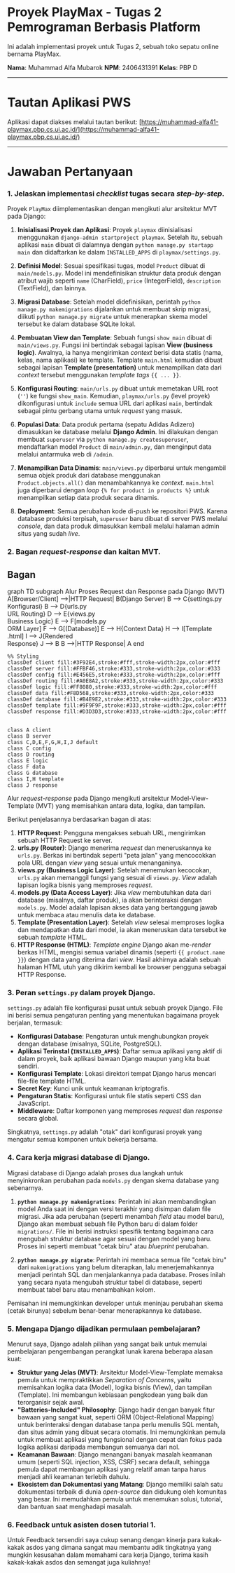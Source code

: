 # Proyek PlayMax - Tugas 2 Pemrograman Berbasis Platform

Ini adalah implementasi proyek untuk Tugas 2, sebuah toko sepatu online bernama PlayMax.

**Nama**: Muhammad Alfa Mubarok
**NPM**: 2406431391
**Kelas**: PBP D

---

# Tautan Aplikasi PWS

Aplikasi dapat diakses melalui tautan berikut:
[https://muhammad-alfa41-playmax.pbp.cs.ui.ac.id/](https://muhammad-alfa41-playmax.pbp.cs.ui.ac.id/)

---

# Jawaban Pertanyaan

### 1. Jelaskan implementasi *checklist* tugas secara *step-by-step*.

Proyek `PlayMax` diimplementasikan dengan mengikuti alur arsitektur MVT pada Django:

1. **Inisialisasi Proyek dan Aplikasi**: Proyek `playmax` diinisialisasi menggunakan `django-admin startproject playmax`. Setelah itu, sebuah aplikasi `main` dibuat di dalamnya dengan `python manage.py startapp main` dan didaftarkan ke dalam `INSTALLED_APPS` di `playmax/settings.py`.

2. **Definisi Model**: Sesuai spesifikasi tugas, model `Product` dibuat di `main/models.py`. Model ini mendefinisikan struktur data produk dengan atribut wajib seperti `name` (CharField), `price` (IntegerField), `description` (TextField), dan lainnya.

3. **Migrasi Database**: Setelah model didefinisikan, perintah `python manage.py makemigrations` dijalankan untuk membuat skrip migrasi, diikuti `python manage.py migrate` untuk menerapkan skema model tersebut ke dalam database SQLite lokal.

4. **Pembuatan View dan Template**: Sebuah fungsi `show_main` dibuat di `main/views.py`. Fungsi ini bertindak sebagai lapisan **View (business logic)**. Awalnya, ia hanya mengirimkan *context* berisi data statis (nama, kelas, nama aplikasi) ke template. Template `main.html` kemudian dibuat sebagai lapisan **Template (presentation)** untuk menampilkan data dari *context* tersebut menggunakan *template tags* `{{ ... }}`.

5. **Konfigurasi Routing**: `main/urls.py` dibuat untuk memetakan URL root (`''`) ke fungsi `show_main`. Kemudian, `playmax/urls.py` (level proyek) dikonfigurasi untuk `include` semua URL dari aplikasi `main`, bertindak sebagai pintu gerbang utama untuk *request* yang masuk.

6. **Populasi Data**: Data produk pertama (sepatu Adidas Adizero) dimasukkan ke database melalui **Django Admin**. Ini dilakukan dengan membuat `superuser` via `python manage.py createsuperuser`, mendaftarkan model `Product` di `main/admin.py`, dan menginput data melalui antarmuka web di `/admin`.

7.  **Menampilkan Data Dinamis**: `main/views.py` diperbarui untuk mengambil semua objek produk dari database menggunakan `Product.objects.all()` dan menambahkannya ke *context*. `main.html` juga diperbarui dengan *loop* `{% for product in products %}` untuk menampilkan setiap data produk secara dinamis.

8.  **Deployment**: Semua perubahan kode di-*push* ke repositori PWS. Karena database produksi terpisah, `superuser` baru dibuat di server PWS melalui *console*, dan data produk dimasukkan kembali melalui halaman admin situs yang sudah *live*.

### 2. Bagan *request-response* dan kaitan MVT.
## Bagan 

graph TD
    subgraph Alur Proses Request dan Response pada Django (MVT)
        A[Browser/Client] -->|HTTP Request| B(Django Server)
        B --> C{settings.py <br> Konfigurasi}
        B --> D{urls.py <br> URL Routing}
        D --> E{views.py <br> Business Logic}
        E --> F[models.py <br> ORM Layer]
        F --> G[(Database)]
        E --> H{Context Data}
        H --> I[Template <br> .html]
        I --> J{Rendered <br> Response}
        J --> B
        B -->|HTTP Response| A
    end

    %% Styling
    classDef client fill:#3F92E4,stroke:#fff,stroke-width:2px,color:#fff
    classDef server fill:#FFBF46,stroke:#333,stroke-width:2px,color:#333
    classDef config fill:#E456E5,stroke:#333,stroke-width:2px,color:#fff
    classDef routing fill:#A0E8A2,stroke:#333,stroke-width:2px,color:#333
    classDef logic fill:#FF8080,stroke:#333,stroke-width:2px,color:#fff
    classDef data fill:#F8D568,stroke:#333,stroke-width:2px,color:#333
    classDef database fill:#B4E9E2,stroke:#333,stroke-width:2px,color:#333
    classDef template fill:#9F9F9F,stroke:#333,stroke-width:2px,color:#fff
    classDef response fill:#D3D3D3,stroke:#333,stroke-width:2px,color:#fff


    class A client
    class B server
    class C,D,E,F,G,H,I,J default
    class C config
    class D routing
    class E logic
    class F data
    class G database
    class I,H template
    class J response

Alur *request-response* pada Django mengikuti arsitektur Model-View-Template (MVT) yang memisahkan antara data, logika, dan tampilan.


Berikut penjelasannya berdasarkan bagan di atas:
1. **HTTP Request**: Pengguna mengakses sebuah URL, mengirimkan sebuah HTTP Request ke server.
2. **urls.py (Router)**: Django menerima *request* dan meneruskannya ke `urls.py`. Berkas ini bertindak seperti "peta jalan" yang mencocokkan pola URL dengan *view* yang sesuai untuk menanganinya.
3. **views.py (Business Logic Layer)**: Setelah menemukan kecocokan, `urls.py` akan memanggil fungsi yang sesuai di `views.py`. *View* adalah lapisan logika bisnis yang memproses *request*.
4. **models.py (Data Access Layer)**: Jika *view* membutuhkan data dari database (misalnya, daftar produk), ia akan berinteraksi dengan `models.py`. Model adalah lapisan akses data yang bertanggung jawab untuk membaca atau menulis data ke database.
5. **Template (Presentation Layer)**: Setelah *view* selesai memproses logika dan mendapatkan data dari model, ia akan meneruskan data tersebut ke sebuah *template* HTML.
6.  **HTTP Response (HTML)**: *Template engine* Django akan me-*render* berkas HTML, mengisi semua variabel dinamis (seperti `{{ product.name }}`) dengan data yang diterima dari *view*. Hasil akhirnya adalah sebuah halaman HTML utuh yang dikirim kembali ke browser pengguna sebagai HTTP Response.

### 3. Peran `settings.py` dalam proyek Django.

`settings.py` adalah file konfigurasi pusat untuk sebuah proyek Django. File ini berisi semua pengaturan penting yang menentukan bagaimana proyek berjalan, termasuk:
* **Konfigurasi Database**: Pengaturan untuk menghubungkan proyek dengan database (misalnya, SQLite, PostgreSQL).
* **Aplikasi Terinstal (`INSTALLED_APPS`)**: Daftar semua aplikasi yang aktif di dalam proyek, baik aplikasi bawaan Django maupun yang kita buat sendiri.
* **Konfigurasi Template**: Lokasi direktori tempat Django harus mencari file-file template HTML.
* **Secret Key**: Kunci unik untuk keamanan kriptografis.
* **Pengaturan Statis**: Konfigurasi untuk file statis seperti CSS dan JavaScript.
* **Middleware**: Daftar komponen yang memproses *request* dan *response* secara global.

Singkatnya, `settings.py` adalah "otak" dari konfigurasi proyek yang mengatur semua komponen untuk bekerja bersama.

### 4. Cara kerja migrasi database di Django.

Migrasi database di Django adalah proses dua langkah untuk menyinkronkan perubahan pada `models.py` dengan skema database yang sebenarnya.

1.  **`python manage.py makemigrations`**: Perintah ini akan membandingkan model Anda saat ini dengan versi terakhir yang disimpan dalam file migrasi. Jika ada perubahan (seperti menambah *field* atau model baru), Django akan membuat sebuah file Python baru di dalam folder `migrations/`. File ini berisi instruksi spesifik tentang bagaimana cara mengubah struktur database agar sesuai dengan model yang baru. Proses ini seperti membuat "cetak biru" atau *blueprint* perubahan.

2.  **`python manage.py migrate`**: Perintah ini membaca semua file "cetak biru" dari `makemigrations` yang belum diterapkan, lalu menerjemahkannya menjadi perintah SQL dan menjalankannya pada database. Proses inilah yang secara nyata mengubah struktur tabel di database, seperti membuat tabel baru atau menambahkan kolom.

Pemisahan ini memungkinkan developer untuk meninjau perubahan skema (cetak birunya) sebelum benar-benar menerapkannya ke database.

### 5. Mengapa Django dijadikan permulaan pembelajaran?

Menurut saya, Django adalah pilihan yang sangat baik untuk memulai pembelajaran pengembangan perangkat lunak karena beberapa alasan kuat:

* **Struktur yang Jelas (MVT)**: Arsitektur Model-View-Template memaksa pemula untuk mempraktikkan *Separation of Concerns*, yaitu memisahkan logika data (Model), logika bisnis (View), dan tampilan (Template). Ini membangun kebiasaan pengkodean yang baik dan terorganisir sejak awal.
* **"Batteries-Included" Philosophy**: Django hadir dengan banyak fitur bawaan yang sangat kuat, seperti ORM (Object-Relational Mapping) untuk berinteraksi dengan database tanpa perlu menulis SQL mentah, dan situs admin yang dibuat secara otomatis. Ini memungkinkan pemula untuk membuat aplikasi yang fungsional dengan cepat dan fokus pada logika aplikasi daripada membangun semuanya dari nol.
* **Keamanan Bawaan**: Django menangani banyak masalah keamanan umum (seperti SQL injection, XSS, CSRF) secara default, sehingga pemula dapat membangun aplikasi yang relatif aman tanpa harus menjadi ahli keamanan terlebih dahulu.
* **Ekosistem dan Dokumentasi yang Matang**: Django memiliki salah satu dokumentasi terbaik di dunia *open-source* dan didukung oleh komunitas yang besar. Ini memudahkan pemula untuk menemukan solusi, tutorial, dan bantuan saat menghadapi masalah.

### 6. Feedback untuk asisten dosen tutorial 1.

Untuk Feedback tersendiri saya cukup senang dengan kinerja para kakak-kakak asdos yang dimana sangat mau membantu adik tingkatnya yang mungkin kesusahan dalam memahami cara kerja Django, terima kasih kakak-kakak asdos dan semangat juga kuliahnya!